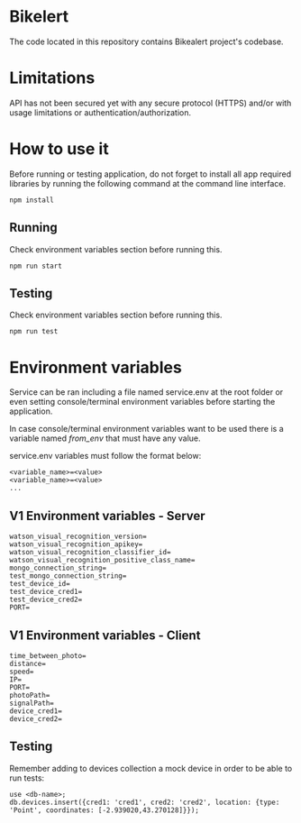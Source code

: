 # Bikelert

The code located in this repository contains Bikealert project's codebase.

# Limitations

API has not been secured yet with any secure protocol (HTTPS) and/or with usage limitations or authentication/authorization.

# How to use it

Before running or testing application, do not forget to install all
app required libraries by running the following command at the command
line interface.

```
npm install
```

## Running

Check environment variables section before running this.
```
npm run start
```

## Testing

Check environment variables section before running this.
```
npm run test
```

# Environment variables

Service can be ran including a file named service.env at the root folder or even setting
console/terminal environment variables before starting the application.

In case console/terminal environment variables want to be used
there is a variable named *from_env* that must have any value.

service.env variables must follow the format below:
```
<variable_name>=<value>
<variable_name>=<value>
...
```

## V1 Environment variables - Server
```
watson_visual_recognition_version=
watson_visual_recognition_apikey=
watson_visual_recognition_classifier_id=
watson_visual_recognition_positive_class_name=
mongo_connection_string=
test_mongo_connection_string=
test_device_id=
test_device_cred1=
test_device_cred2=
PORT=
```

## V1 Environment variables - Client
```
time_between_photo=
distance=
speed=
IP=
PORT=
photoPath=
signalPath=
device_cred1=
device_cred2=
```

## Testing

Remember adding to devices collection a mock device in order to be able to run tests:
```
use <db-name>;
db.devices.insert({cred1: 'cred1', cred2: 'cred2', location: {type: 'Point', coordinates: [-2.939020,43.270128]}});
```
